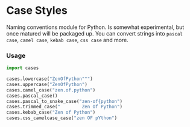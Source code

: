 # Case Styles

Naming conventions module for Python. Is somewhat experimental, but once matured will be packaged up. You can convert
strings into `pascal case`, `camel case`, `kebab case`, `css case` and more.

### Usage

```python
import cases

cases.lowercase("ZenOfPython""")
cases.uppercase("ZenOfPython")
cases.camel_case("zen.of.python")
cases.pascal_case()
cases.pascal_to_snake_case("zen-of{python")
cases.trimmed_case("        Zen Of Python")
cases.kebab_case("Zen of Python")
cases.css_camelcase_case("zen OF pYthon")
```